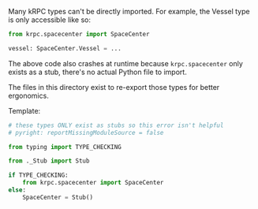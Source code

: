 Many kRPC types can't be directly imported. For example, the Vessel type is only accessible like so:
```py
from krpc.spacecenter import SpaceCenter

vessel: SpaceCenter.Vessel = ...
```
The above code also crashes at runtime because `krpc.spacecenter` only exists as a stub, there's no actual Python file to import.

The files in this directory exist to re-export those types for better ergonomics.

Template:
```py
# these types ONLY exist as stubs so this error isn't helpful
# pyright: reportMissingModuleSource = false

from typing import TYPE_CHECKING

from ._Stub import Stub

if TYPE_CHECKING:
    from krpc.spacecenter import SpaceCenter
else:
    SpaceCenter = Stub()
```
